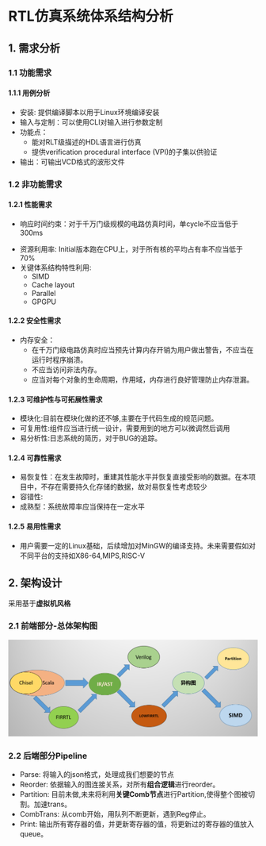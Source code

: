 # RTL仿真系统体系结构分析

## 1. 需求分析

### 1.1 功能需求

#### 1.1.1 用例分析

- 安装: 提供编译脚本以用于Linux环境编译安装
- 输入与定制：可以使用CLI对输入进行参数定制
- 功能点：
  - 能对RLT级描述的HDL语言进行仿真
  - 提供verification procedural interface (VPI)的子集以供验证
- 输出：可输出VCD格式的波形文件

### 1.2 非功能需求

#### 1.2.1 性能需求

- 响应时间约束：对于千万门级规模的电路仿真时间，单cycle不应当低于300ms
<!-- - 吞吐量: -->
- 资源利用率: Initial版本跑在CPU上，对于所有核的平均占有率不应当低于70%
- 关键体系结构特性利用: 
    - SIMD
    - Cache layout
    - Parallel
    - GPGPU

#### 1.2.2 安全性需求

- 内存安全：
  - 在千万门级电路仿真时应当预先计算内存开销为用户做出警告，不应当在运行时程序崩溃。
  - 不应当访问非法内存。
  - 应当对每个对象的生命周期，作用域，内存进行良好管理防止内存泄漏。

#### 1.2.3 可维护性与可拓展性需求

- 模块化:目前在模块化做的还不够,主要在于代码生成的规范问题。
- 可复用性:组件应当进行统一设计，需要用到的地方可以微调然后调用
- 易分析性:日志系统的简历，对于BUG的追踪。

#### 1.2.4 可靠性需求

- 易恢复性：在发生故障时，重建其性能水平并恢复直接受影响的数据。在本项目中，不存在需要持久化存储的数据，故对易恢复性考虑较少
- 容错性: 
- 成熟型：系统故障率应当保持在一定水平
   
#### 1.2.5 易用性需求

- 用户需要一定的Linux基础，后续增加对MinGW的编译支持。未来需要假如对不同平台的支持如X86-64,MIPS,RISC-V

## 2. 架构设计

采用基于**虚拟机风格**

### 2.1 前端部分-总体架构图

![](./pic/1.png)

### 2.2 后端部分Pipeline

- Parse: 将输入的json格式，处理成我们想要的节点
- Reorder: 依据输入的图连接关系，对所有**组合逻辑**进行reorder。
- Partition: 目前未做,未来将利用**关键Comb节点**进行Partition,使得整个图被切割。加速trans。
- CombTrans: 从comb开始，用队列不断更新，遇到Reg停止。
- Print: 输出所有寄存器的值，并更新寄存器的值，将更新过的寄存器的值放入queue。

<!-- - RegSet: 对寄存器赋值并且找到起始的Comb放入queue。 -->
<!-- ## 3 ATAM 评价

### 3.1 风险，非风险

该项目属于非风险项目，不涉及信息的安全问题。

### 3.2 敏感点

本项目的敏感点在于对性能敏感，核心问题是性能的提升

### 3.3 权衡点

本项目的权衡点在于更新Comb时的时间与内存资源的trade-off。 -->